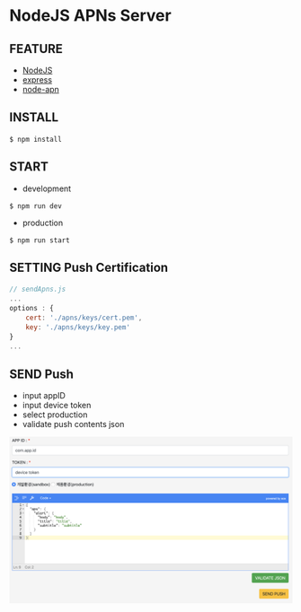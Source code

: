 # NodeJS APNs Server

## FEATURE
- [NodeJS](https://nodejs.org)
- [express](https://www.npmjs.com/package/express)
- [node-apn](https://www.npmjs.com/package/apn)

## INSTALL
```shell
$ npm install
```

## START
- development

```shell
$ npm run dev
```
- production

```shell
$ npm run start
```

## SETTING Push Certification

```js
// sendApns.js
...
options : {
    cert: './apns/keys/cert.pem',
    key: './apns/keys/key.pem'
}
...
```

## SEND Push
- input appID
- input device token
- select production
- validate push contents json

![Image](./images/index.png)
